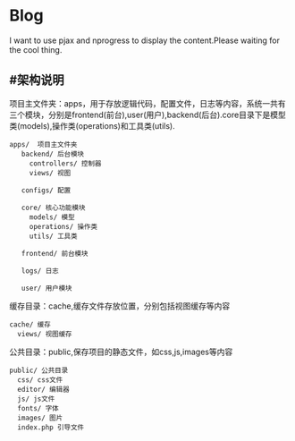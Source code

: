 # Blog

I want to use pjax and nprogress to display the content.Please waiting for the cool thing.

#架构说明
 -----
 
 项目主文件夹：apps，用于存放逻辑代码，配置文件，日志等内容，系统一共有三个模块，分别是frontend(前台),user(用户),backend(后台).core目录下是模型类(models),操作类(operations)和工具类(utils).
 ~~~
 apps/  项目主文件夹
    backend/ 后台模块
      controllers/ 控制器
      views/ 视图
     
    configs/ 配置
    
    core/ 核心功能模块
      models/ 模型
      operations/ 操作类
      utils/ 工具类
      
    frontend/ 前台模块
    
    logs/ 日志
    
    user/ 用户模块
 ~~~
 
 缓存目录：cache,缓存文件存放位置，分别包括视图缓存等内容
  ~~~
  cache/ 缓存
    views/ 视图缓存
  ~~~
  
 公共目录：public,保存项目的静态文件，如css,js,images等内容
  ~~~
  public/ 公共目录
    css/ css文件
    editor/ 编辑器
    js/ js文件
    fonts/ 字体
    images/ 图片
	index.php 引导文件  
 ~~~
    
  

